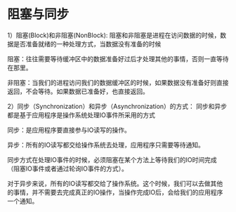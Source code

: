 # 阻塞与同步
1）阻塞(Block)和非阻塞(NonBlock):
阻塞和非阻塞是进程在访问数据的时候，数据是否准备就绪的一种处理方式，当数据没有准备的时候

阻塞：往往需要等待缓冲区中的数据准备好过后才处理其他的事情，否则一直等待在那里。

非阻塞：当我们的进程访问我们的数据缓冲区的时候，如果数据没有准备好则直接返回，不会等待。如果数据已准备好，也直接返回。

2）同步（Synchronization）和异步（Asynchronization）的方式：
同步和异步都是基于应用程序是操作系统处理IO事件所采用的方式

同步：是应用程序要直接参与IO读写的操作。

异步：所有的IO读写都交给操作系统去处理，应用程序只需要等待通知。

同步方式在处理IO事件的时候，必须阻塞在某个方法上等待我们的IO时间完成（阻塞IO事件或者通过轮询IO事件的方式）。

对于异步来说，所有的IO读写都交给了操作系统。这个时候，我们可以去做其他的事情，并不需要去完成真正的IO操作，当操作完成IO后，会给我们的应用程序一个通知。

